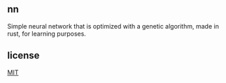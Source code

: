 ## nn

Simple neural network that is optimized with a genetic algorithm, made in rust, for learning purposes.

## license

[MIT](https://choosealicense.com/licenses/mit/)
